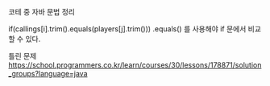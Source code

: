 코테 중 자바 문법 정리

if(callings[i].trim().equals(players[j].trim()))
.equals() 를 사용해야 if 문에서 비교할 수 있다.



틀린 문제
https://school.programmers.co.kr/learn/courses/30/lessons/178871/solution_groups?language=java